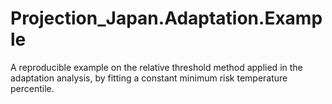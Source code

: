 # Projection_Japan.Adaptation.Example
A reproducible example on the relative threshold method applied in the adaptation analysis, by fitting a constant minimum risk temperature percentile.
